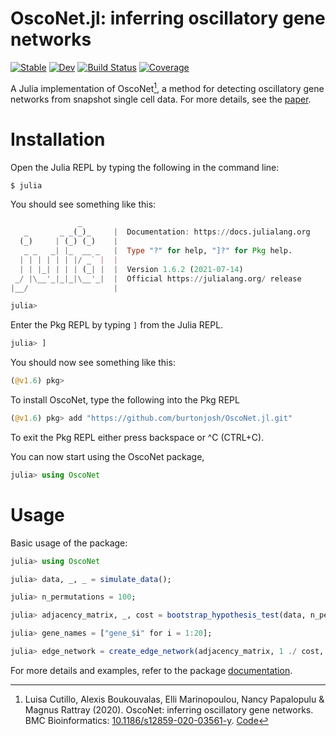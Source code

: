 # OscoNet.jl: inferring oscillatory gene networks

[![Stable](https://img.shields.io/badge/docs-stable-blue.svg)](https://burtonjosh.github.io/OscoNet.jl/stable/)
[![Dev](https://img.shields.io/badge/docs-dev-blue.svg)](https://burtonjosh.github.io/OscoNet.jl/dev/)
[![Build Status](https://github.com/burtonjosh/OscoNet.jl/actions/workflows/CI.yml/badge.svg?branch=main)](https://github.com/burtonjosh/OscoNet.jl/actions/workflows/CI.yml?query=branch%3Amain)
[![Coverage](https://codecov.io/gh/burtonjosh/OscoNet.jl/branch/main/graph/badge.svg)](https://codecov.io/gh/burtonjosh/OscoNet.jl)

A Julia implementation of OscoNet[^Cutillo2020], a method for detecting oscillatory gene networks from snapshot single cell data. For more details, see the [paper](https://doi.org/10.1186/s12859-020-03561-y).

# Installation

Open the Julia REPL by typing the following in the command line:
```bash
$ julia
```

You should see something like this:

```julia
               _
   _       _ _(_)_     |  Documentation: https://docs.julialang.org
  (_)     | (_) (_)    |
   _ _   _| |_  __ _   |  Type "?" for help, "]?" for Pkg help.
  | | | | | | |/ _` |  |
  | | |_| | | | (_| |  |  Version 1.6.2 (2021-07-14)
 _/ |\__'_|_|_|\__'_|  |  Official https://julialang.org/ release
|__/                   |

julia> 
```

Enter the Pkg REPL by typing `]` from the Julia REPL.
```julia
julia> ]
```

You should now see something like this:
```julia
(@v1.6) pkg>
```

To install OscoNet, type the following into the Pkg REPL

```julia
(@v1.6) pkg> add "https://github.com/burtonjosh/OscoNet.jl.git"
```

To exit the Pkg REPL either press backspace or ^C (CTRL+C).

You can now start using the OscoNet package,

```julia
julia> using OscoNet
```

# Usage

Basic usage of the package:

```julia
julia> using OscoNet

julia> data, _, _ = simulate_data();

julia> n_permutations = 100;

julia> adjacency_matrix, _, cost = bootstrap_hypothesis_test(data, n_permutations);

julia> gene_names = ["gene_$i" for i = 1:20];

julia> edge_network = create_edge_network(adjacency_matrix, 1 ./ cost, gene_names)
```

For more details and examples, refer to the package [documentation](https://burtonjosh.github.io/OscoNet.jl).

[^Cutillo2020]: Luisa Cutillo, Alexis Boukouvalas, Elli Marinopoulou, Nancy Papalopulu & Magnus Rattray (2020).
    OscoNet: inferring oscillatory gene networks.
    BMC Bioinformatics: [10.1186/s12859-020-03561-y](https://doi.org/10.1186/s12859-020-03561-y).
    [Code](https://github.com/alexisboukouvalas/OscoNet)